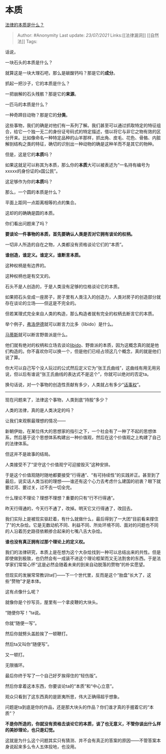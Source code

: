# 本质
[法律的本质是什么？](https://www.zhihu.com/question/19712533/answer/1331937616)

> Author: #Anonymity
> Last update: *23/07/2021*
> Links:[[法律漏洞]] [[自然法]]
> Tags:

话说，

一块石头的本质是什么？

就算这是一块大理石吧，那么是碳酸钙吗？那是它的**成分**。

抓起一把沙子，它的本质是什么？

一把崩解的石头残骸？那是它的**来源**。

一匹马的本质是什么？

一种奇蹄目动物？那是它的**分类**。

这些事物，我们的确是对他们有一系列了解。我们甚至可以通过抓取特定的特征组合，给它一个独一无二的身份证号码式的特定描述，借以将它与非它之物有效的区分开来。比如像命名一种特定品种的山羊那样，抓出角、皮毛、花色、骨骼、内脏解剖结构之类的特征，确切的识别出一种动物的确是这种羊而不是其它的物种。

但是，这是它的**本质**吗？

如果这就足可以称其为本质，那么你的**本质**大可以被表述为“一名持有编号为xxxxx的身份证的x国公民”。

这足够作为你的**本质**吗？

那么，一个圆的本质是什么？

平面上距同一点距离相等的点的集合。

这却的的确确是圆的本质。

你们看出问题来了吗？

**要谈论一件事物的本质，首先要确认人类是否对它拥有谈论的权柄。**

一切非人所造的自在之物，人类都没有资格谈论它们的“本质”。

**谁创造，谁定义。谁定义，谁断言本质。**

这种权柄是有边界的。

这种权柄也是有交叉的。

石头不是人创造的，于是人类没有足够的位格谈论它的本质。

如果把石头垒成一座房子，房子里有人类注入的创造力，人类对房子的创造部分就存在谈论的立场——但这是不完全的。

但若某理式完全来自人类的构造，那么构造者就有完全的权柄去断言它的本质。

举个例子，[弗洛伊德](https://www.zhihu.com/search?q=%E5%BC%97%E6%B4%9B%E4%BC%8A%E5%BE%B7&search_source=Entity&hybrid_search_source=Entity&hybrid_search_extra=%7B%22sourceType%22%3A%22answer%22%2C%22sourceId%22%3A1331937616%7D)就可以断言力比多（libido）是什么。

[马蒂斯](https://www.zhihu.com/search?q=%E9%A9%AC%E8%92%82%E6%96%AF&search_source=Entity&hybrid_search_source=Entity&hybrid_search_extra=%7B%22sourceType%22%3A%22answer%22%2C%22sourceId%22%3A1331937616%7D)就可以断言野兽派是什么。

他们就有绝对的权柄和立场去谈论[libido](https://www.zhihu.com/search?q=libido&search_source=Entity&hybrid_search_source=Entity&hybrid_search_extra=%7B%22sourceType%22%3A%22answer%22%2C%22sourceId%22%3A1331937616%7D)、野兽派的本质，因为这概念真的就是他们构造的。你不喜欢你可以换一个，但是他们已经占领这几个概念，真的就是他们说了算。

你大可以自己写个没人玩过的公式然后定义它为“张王氏曲线”，这曲线有用无用另说，但以后有谁说“张王氏曲线的表达式不是这个”，你就可以绝对的否定ta。

换句话说，对一个事物的创造性贡献有多少，人类就占有多少“[话事权](https://www.zhihu.com/search?q=%E8%AF%9D%E4%BA%8B%E6%9D%83&search_source=Entity&hybrid_search_source=Entity&hybrid_search_extra=%7B%22sourceType%22%3A%22answer%22%2C%22sourceId%22%3A1331937616%7D)”。

---

现在问题来了，法律这个事物，人类到底“持股”多少？

人类的法律，真的是人类决定的吗？

让我们来观察最理想的情况——

新朝伊始，在某位伟大的思想家的指引之下，一个社会有了一种了不起的思想体系，然后基于这个思想体系构建出一种价值观，然后在这个价值观之上构建了自己的法律体系。

但这并不是故事的结局。

人类接受不了“坚守这个价值观宁可迎接毁灭”这种安排。

于是这个价值观随时随地都要接受“行得通”、“有可持续性”的实践斧正。甚至到了最后，说实话人类当初的理想——谁还有这个心力去考虑什么建国的初衷？眼下就要过河、要过关，过不去一切全完。

什么理论不理论？理想不理想？重要的只有“行不行得通”。

昨天行得通的，今天行不通了，改掉。明天它又行得通了，改回去。

我们实际上是被现实驱赶着，有什么就做什么，最后得到了一大团“目前看来撑住了”的大杂烩。它是无数动机不同、利益不同、所处环境不同、面对的问题也不同的人沿着历史路径依赖掺合起来的七嘴八舌大杂烩。

**谁也没有真正拥有过那个理论上的定义权。**

我们的法律研究，本质上是在想为这个大杂烩找到一种可以总结出来的共性。但是即使做到极致，也仍然会有一成装不进这个理论框架而又无法割舍的东西。于是法学家们常常心怀“这是必然会随着未来的到来自动脱落的赘物”的朴实愿望。

但现实的发展常常教训ta们——下一个世代里，反而是这个“胎盘”长大了，这些“赘物”才是本体。

这有点像什么呢？

就像你是个抄写员，屋里有一个拿皮鞭的大块头。

“随便你写！”ta说。

你就“随便一写”。

然后你就劈头盖脸挨了一顿鞭打。

然后ta又叫你“随便写”。

又一顿打。

无限循环。

最后你终于写了一个自己好歹挨得住的“轻伤版”。

然后你拿着这本东西，你要谈论ta的“本质”和“中心立意”。

观众只看到了这东西真的是匪夷所思，伟大正确得超乎想象。

问题是ta到底是你的作品，还是那大块头的作品？你们谁才真的手握着它的“本质”？

**不是你所造的，你就没有资格去谈论它的本质，谈了也无意义，不管你谈出什么样的美妙理论，也只是幻觉。**

这就是为什么这个问题其实只有猜测、并不会有真正的答案的原因——不管答案本身说起来多么令人五体投地，也没用。
